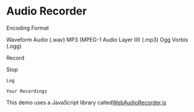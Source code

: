 Audio Recorder
==============

Encoding Format

Waveform Audio (.wav) MP3 (MPEG-1 Audio Layer III) (.mp3) Ogg Vorbis (.ogg)

Record

Stop

    Log

    Your Recordings

This demo uses a JavaScript library called[WebAudioRecorder.js](https://github.com/higuma/web-audio-recorder-js)
